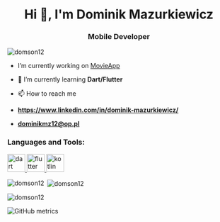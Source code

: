 <h1 align="center">Hi 👋, I'm Dominik Mazurkiewicz</h1>
<h3 align="center">Mobile Developer</h3>

<p align="left"> <img src="https://komarev.com/ghpvc/?username=domson12&label=Profile%20views&color=0e75b6&style=flat" alt="domson12" /> </p>

- I’m currently working on [MovieApp](https://github.com/Domson12/MovieApp)

- 🌱 I’m currently learning **Dart/Flutter**

- 📫 How to reach me 
- **https://www.linkedin.com/in/dominik-mazurkiewicz/**
- **dominikmz12@op.pl**

<h3 align="left">Languages and Tools:</h3>
<p align="left"> <a href="https://dart.dev" target="_blank" rel="noreferrer"> 
  <img src="https://www.vectorlogo.zone/logos/dartlang/dartlang-icon.svg"
alt="dart" width="40" height="40"/> </a> 
  <a href="https://flutter.dev" target="_blank" rel="noreferrer">
  <img src="https://www.vectorlogo.zone/logos/flutterio/flutterio-icon.svg" alt="flutter" width="40" height="40"/> </a> 
  <a href="https://kotlinlang.org" target="_blank" rel="noreferrer"> <img src="https://www.vectorlogo.zone/logos/kotlinlang/kotlinlang-icon.svg" alt="kotlin" width="40" height="40"/> </a> </p>

<p><img align="left" src="https://github-readme-stats.vercel.app/api/top-langs?username=domson12&show_icons=true&locale=en&layout=compact" alt="domson12" /></p>

<p>&nbsp;<img align="center" src="https://github-readme-stats.vercel.app/api?username=domson12&show_icons=true&locale=en" alt="domson12" /></p>

<p><img align="center" src="https://github-readme-streak-stats.herokuapp.com/?user=domson12&" alt="domson12" /></p>

![GitHub metrics](https://metrics.lecoq.io/Domson12) 

 
